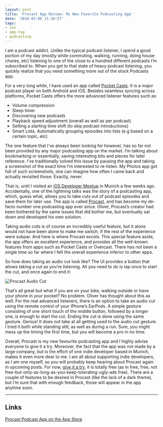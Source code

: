 ```yaml
---
layout: post
title: 'Procast App Review: My New Favorite Podcasting App'
date: '2018-03-06 11:30:57'
tags:
- ios
- app-tag
- podcasting
---
```


I am a podcast addict. Unlike the typical podcast listener, I spend a good portion of my day (mostly while commuting, walking, running, doing house chores, etc) listening to one of the close to a hundred different podcasts I’m subscribed to. When you get to that state of heavy podcast listening, you quickly realize that you need something more out of the stock Podcasts app. 

For a very long while, I have used an app called [Pocket Casts](http://www.shiftyjelly.com/android/pocketcasts). It is a major podcast player on both Android and iOS. Besides seamless syncing across platforms, Pocket Casts offers the more advanced listener features such as:

* Volume compression
* Sleep timer
* Discovering new podcasts
* Playback speed adjustment (overall as well as per podcast)
* Setting a starting time shift (to skip podcast introductions)
* Smart Lists. Automatically grouping episodes into lists (e.g based on a certain topic, etc)

The one feature that I’ve always been looking for however, has so far not been provided by any major podcasting app on the market. I’m talking about bookmarking or essentially, saving interesting bits and pieces for later reference. I’ve traditionally solved this issue by pausing the app and taking a screenshot of the exact time I’m interested to re-listen. My Photos app got full of such screenshots, one can imagine how often I came back and actually revisited those. Exactly, never. 

That is, until I visited an [iOS Developer Meetup](https://www.meetup.com/The-Munich-iOS-Developers-Meetup/) in Munich a few weeks ago. Accidentally, one of the lightning talks was the story of a podcasting app, which, guess what, allows you to take cuts out of podcast episodes and save them for later use. The app is called [Procast](https://itunes.apple.com/us/app/procast-podcast-app/id1215380730), and has become my de-facto number one podcasting app ever since. Oliver, Procast’s creator had been bothered by the same issues that did bother me, but eventually sat down and developed his own solution. 

Taking audio cuts is of course an incredibly useful feature, but it alone would not have been alone to make me switch, if the rest of the experience were subpar. And here is where Procast excels. This special feature aside, the app offers an excellent experience, and provides all the well-known features from apps such as Pocket Casts or Overcast. There has not been a single time so far where I felt the overall experience inferior to other apps. 

So how does taking an audio cut look like? The UI provides a button that allows taking a cut as you’re listening. All you need to do is tap once to start the cut, and once again to end it:

![Procast Audio Cut](https://thumbs.gfycat.com/WeepyFantasticDogfish-size_restricted.gif)

That’s all great but what if you are on your bike, walking outside or have your phone in your pocket? No problem. Oliver has thought about this as well. For the real advanced listeners, there is an option to take an audio cut using the remote control of your iPhone’s  EarPods. A simple gesture consisting of one short touch of the middle button, followed by a longer one, is enough to start the cut. Ending the cut is done using the same gesture. Genius! It does not take at all getting used to the audio cut gesture. I tried it both while standing still, as well as during a run. Sure, you might mess up the timing the first time, but you will become a pro in no time. 

Overall, Procast is my new favourite podcasting app and I highly advise everyone to give it a try. Moreover,  the fact that the app was not made by a large company, but is the effort of one indie developer based in Munich, makes it even more dear to me. I am all about supporting indie developers, as I am one myself, so you will probably keep hearing about Procast again in upcoming posts. For now, [give it a try](https://itunes.apple.com/us/app/procast-podcast-app/id1215380730), it is totally free (as in free, free, not free-but-only-as-long-as-you-keep-tolerating-ugly-ads free). There are a couple of features to be desired in Procast (like the lack of a dark theme), but I’m sure that with enough feedback, those will appear in the app anytime soon. 

---
## Links
[Procast Podcast App on the App Store](https://itunes.apple.com/us/app/procast-podcast-app/id1215380730)
